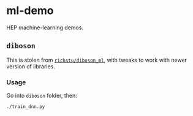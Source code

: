 # ml-demo
HEP machine-learning demos.


## `diboson`

This is stolen from [`richstu/diboson_ml`](https://github.com/richstu/diboson_ml),
with tweaks to work with newer version of libraries.


### Usage

Go into `diboson` folder, then:

```
./train_dnn.py
```
